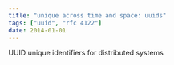 ```yaml
---
title: "unique across time and space: uuids"
tags: ["uuid", "rfc 4122"]
date: 2014-01-01
---
```


UUID unique identifiers for distributed systems
